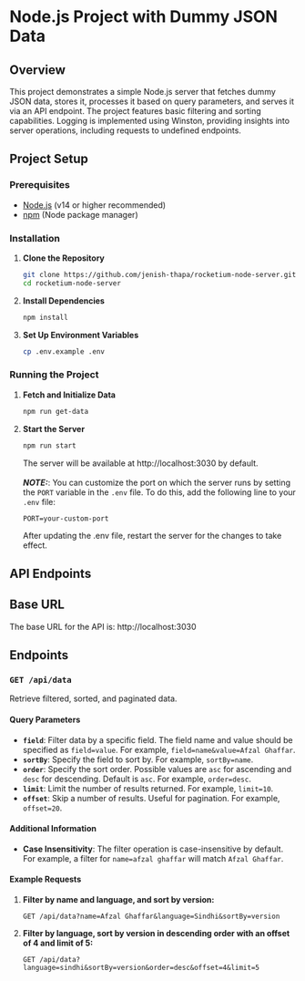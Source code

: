# Node.js Project with Dummy JSON Data

## Overview

This project demonstrates a simple Node.js server that fetches dummy JSON data, stores it, processes it based on query parameters, and serves it via an API endpoint. The project features basic filtering and sorting capabilities. Logging is implemented using Winston, providing insights into server operations, including requests to undefined endpoints.

## Project Setup

### Prerequisites

- [Node.js](https://nodejs.org/) (v14 or higher recommended)
- [npm](https://www.npmjs.com/) (Node package manager)

### Installation

1. **Clone the Repository**

   ```bash
   git clone https://github.com/jenish-thapa/rocketium-node-server.git
   cd rocketium-node-server
   ```

2. **Install Dependencies**

   ```bash
   npm install
   ```

3. **Set Up Environment Variables**

   ```bash
   cp .env.example .env
   ```

### Running the Project

1. **Fetch and Initialize Data**

   ```bash
   npm run get-data
   ```

2. **Start the Server**

   ```bash
   npm run start
   ```

   The server will be available at http://localhost:3030 by default.
   <br><br>
   **_NOTE:_**: You can customize the port on which the server runs by setting the `PORT` variable in the `.env` file. To do this, add the following line to your `.env` file:

   ```text
   PORT=your-custom-port
   ```

   After updating the .env file, restart the server for the changes to take effect.

## API Endpoints

## Base URL

The base URL for the API is: http://localhost:3030

## Endpoints

### `GET /api/data`

Retrieve filtered, sorted, and paginated data.

#### Query Parameters

- **`field`**: Filter data by a specific field. The field name and value should be specified as `field=value`. For example, `field=name&value=Afzal Ghaffar`.
- **`sortBy`**: Specify the field to sort by. For example, `sortBy=name`.
- **`order`**: Specify the sort order. Possible values are `asc` for ascending and `desc` for descending. Default is `asc`. For example, `order=desc`.
- **`limit`**: Limit the number of results returned. For example, `limit=10`.
- **`offset`**: Skip a number of results. Useful for pagination. For example, `offset=20`.

#### Additional Information

- **Case Insensitivity**: The filter operation is case-insensitive by default. For example, a filter for `name=afzal ghaffar` will match `Afzal Ghaffar`.

#### Example Requests

1. **Filter by name and language, and sort by version:**

   ```http
   GET /api/data?name=Afzal Ghaffar&language=Sindhi&sortBy=version
   ```

2. **Filter by language, sort by version in descending order with an offset of 4 and limit of 5:**
    ```http
    GET /api/data?language=sindhi&sortBy=version&order=desc&offset=4&limit=5
    ```
